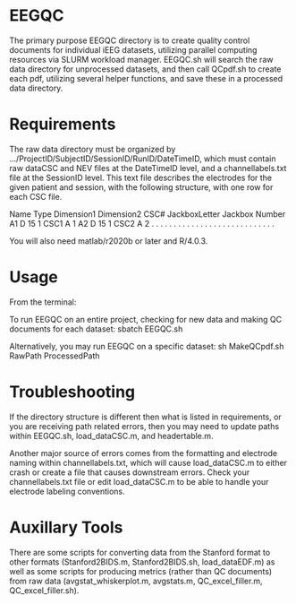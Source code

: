 # EEGQC

The primary purpose EEGQC directory is to create quality control documents for individual iEEG datasets, utilizing parallel computing resources via SLURM workload manager. EEGQC.sh will search the raw data directory for unprocessed datasets, and then call QCpdf.sh to create each pdf, utilizing several helper functions, and save these in a processed data directory.

# Requirements

The raw data directory must be organized by .../ProjectID/SubjectID/SessionID/RunID/DateTimeID, which must contain raw dataCSC and NEV files at the DateTimeID level, and a channellabels.txt file at the SessionID level. This text file describes the electrodes for the given patient and session, with the following structure, with one row for each CSC file.

Name Type Dimension1 Dimension2 CSC# JackboxLetter Jackbox Number
A1     D      15           1    CSC1       A              1
A2     D      15           1    CSC2       A              2
.      .       .           .      .        .              .
.      .       .           .      .        .              .
.      .       .           .      .        .              .
.      .       .           .      .        .              .

You will also need matlab/r2020b or later and R/4.0.3.

# Usage
From the terminal:

To run EEGQC on an entire project, checking for new data and making QC documents for each dataset:
sbatch EEGQC.sh

Alternatively, you may run EEGQC on a specific dataset:
sh MakeQCpdf.sh RawPath ProcessedPath

# Troubleshooting
If the directory structure is different then what is listed in requirements, or you are receiving path related errors, then you may need to update paths within EEGQC.sh, load_dataCSC.m, and headertable.m.

Another major source of errors comes from the formatting and electrode naming within channellabels.txt, which will cause load_dataCSC.m to either crash or create a file that causes downstream errors. Check your channellabels.txt file or edit load_dataCSC.m to be able to handle your electrode labeling conventions.

# Auxillary Tools
There are some scripts for converting data from the Stanford format to other formats (Stanford2BIDS.m, Stanford2BIDS.sh, load_dataEDF.m) as well as some scripts for producing metrics (rather than QC documents) from raw data (avgstat_whiskerplot.m, avgstats.m, QC_excel_filler.m, QC_excel_filler.sh).

